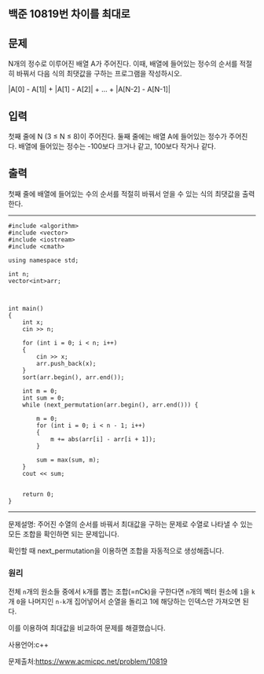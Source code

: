 ## 백준 10819번 차이를 최대로

## 문제

N개의 정수로 이루어진 배열 A가 주어진다. 이때, 배열에 들어있는 정수의 순서를 적절히 바꿔서 다음 식의 최댓값을 구하는 프로그램을 작성하시오.

|A[0] - A[1]| + |A[1] - A[2]| + ... + |A[N-2] - A[N-1]|

## 입력

첫째 줄에 N (3 ≤ N ≤ 8)이 주어진다. 둘째 줄에는 배열 A에 들어있는 정수가 주어진다. 배열에 들어있는 정수는 -100보다 크거나 같고, 100보다 작거나 같다.

## 출력

첫째 줄에 배열에 들어있는 수의 순서를 적절히 바꿔서 얻을 수 있는 식의 최댓값을 출력한다.

___

```
#include <algorithm>
#include <vector>
#include <iostream>
#include <cmath>

using namespace std;

int n;
vector<int>arr;



int main()
{
	int x;
	cin >> n;

	for (int i = 0; i < n; i++)
	{
		cin >> x;
		arr.push_back(x);
	}
	sort(arr.begin(), arr.end());

	int m = 0;
	int sum = 0;
	while (next_permutation(arr.begin(), arr.end())) {

		m = 0;
		for (int i = 0; i < n - 1; i++)
		{
			m += abs(arr[i] - arr[i + 1]);
		}

		sum = max(sum, m);
	}
	cout << sum;


	return 0;
}
```

___

문제설명: 주어진 수열의 순서를 바꿔서 최대값을 구하는 문제로 수열로 나타낼 수 있는 모든 조합을 확인하면 되는 문제입니다.

확인할 때 next_permutation을 이용하면 조합을 자동적으로 생성해줍니다.

### 원리

전체 `n`개의 원소들 중에서 `k`개를 뽑는 조합(=nCk)을 구한다면 `n`개의 벡터 원소에 `1`을 `k`개 `0`을 나머지인 `n-k`개 집어넣어서 순열을 돌리고 1에 해당하는 인덱스만 가져오면 된다.

이를 이용하여 최대값을 비교하여 문제를 해결했습니다.



사용언어:c++

문제출처:https://www.acmicpc.net/problem/10819


